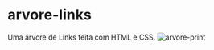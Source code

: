 # arvore-links
Uma árvore de Links feita com HTML e CSS.
![arvore-print](https://user-images.githubusercontent.com/76228682/177208807-a81e5545-e997-4618-939b-8d205abaa3db.jpg)
